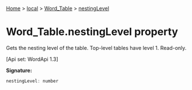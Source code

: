 [Home](./index) &gt; [local](local.md) &gt; [Word\_Table](local.word_table.md) &gt; [nestingLevel](local.word_table.nestinglevel.md)

# Word\_Table.nestingLevel property

Gets the nesting level of the table. Top-level tables have level 1. Read-only. 

 \[Api set: WordApi 1.3\]

**Signature:**
```javascript
nestingLevel: number
```

